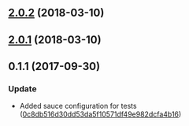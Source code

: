 <a name="2.0.2"></a>
## [2.0.2](https://github.com/advanced-rest-client/arc-license-dialog/compare/2.0.1...2.0.2) (2018-03-10)




<a name="2.0.1"></a>
## [2.0.1](https://github.com/advanced-rest-client/arc-license-dialog/compare/0.1.1...2.0.1) (2018-03-10)




<a name="0.1.1"></a>
## 0.1.1 (2017-09-30)


### Update

* Added sauce configuration for tests ([0c8db516d30dd53da5f10571df49e982dcfa4b16](https://github.com/advanced-rest-client/arc-license-dialog/commit/0c8db516d30dd53da5f10571df49e982dcfa4b16))



